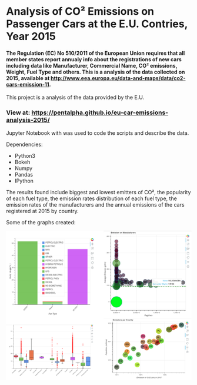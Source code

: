 # Analysis of CO² Emissions on Passenger Cars at the E.U. Contries, Year 2015

#### The Regulation (EC) No 510/2011 of the European Union requires that all member states report annualy info about the registrations of new cars including data like Manufacturer, Commercial Name, CO² emissions, Weight, Fuel Type and others. This is a analysis of the data collected on 2015, available at http://www.eea.europa.eu/data-and-maps/data/co2-cars-emission-11.

This project is a analysis of the data provided by the E.U.

### View at: https://pentalpha.github.io/eu-car-emissions-analysis-2015/

Jupyter Notebook with was used to code the scripts and describe the data.

Dependencies:

- Python3
- Bokeh
- Numpy
- Pandas
- IPython

The results found include biggest and lowest emitters of CO², the popularity of each fuel type, the emission rates distribution of each fuel type, the emission rates of the manufacturers and the annual emissions of the cars registered at 2015 by country.

Some of the graphs created:

![overview](results/overview.png)
